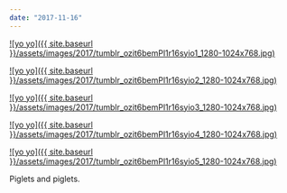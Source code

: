```yaml
---
date: "2017-11-16"
---
```


[![yo yo]({{ site.baseurl }}/assets/images/2017/tumblr_ozit6bemPl1r16syio1_1280-1024x768.jpg)](https://mananamanana.com/ohpiglet/wp-content/uploads/2017/11/tumblr_ozit6bemPl1r16syio1_1280.jpg)

[![yo yo]({{ site.baseurl }}/assets/images/2017/tumblr_ozit6bemPl1r16syio2_1280-1024x768.jpg)](https://mananamanana.com/ohpiglet/wp-content/uploads/2017/11/tumblr_ozit6bemPl1r16syio2_1280.jpg)

[![yo yo]({{ site.baseurl }}/assets/images/2017/tumblr_ozit6bemPl1r16syio3_1280-1024x768.jpg)](https://mananamanana.com/ohpiglet/wp-content/uploads/2017/11/tumblr_ozit6bemPl1r16syio3_1280.jpg)

[![yo yo]({{ site.baseurl }}/assets/images/2017/tumblr_ozit6bemPl1r16syio4_1280-1024x768.jpg)](https://mananamanana.com/ohpiglet/wp-content/uploads/2017/11/tumblr_ozit6bemPl1r16syio4_1280.jpg)

[![yo yo]({{ site.baseurl }}/assets/images/2017/tumblr_ozit6bemPl1r16syio5_1280-1024x768.jpg)](https://mananamanana.com/ohpiglet/wp-content/uploads/2017/11/tumblr_ozit6bemPl1r16syio5_1280.jpg)

Piglets and piglets.

